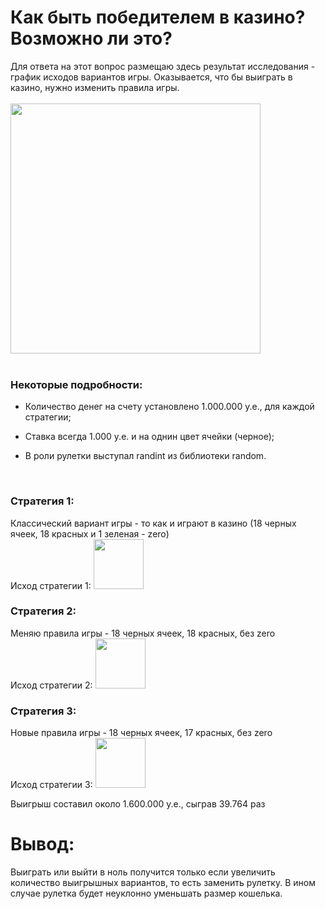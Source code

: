 # Как быть победителем в казино? Возможно ли это?
Для ответа на этот вопрос размещаю здесь результат исследования - график исходов вариантов игры.
Оказывается, что бы выиграть в казино, нужно изменить правила игры.
<br>
<br/>
<img src="https://github.com/IYuminov/Casino_to_be_a_winner/blob/main/casino_plot.png?raw=true" height="400"/>
<br>
<br/>
<h3> 
Некоторые подробности: 
</h3>

- Количество денег на счету установлено 1.000.000 у.е., для каждой стратегии;

- Ставка всегда 1.000 у.е. и на однин цвет ячейки (черное);

- В роли рулетки выступал randint из библиотеки random.
<br/>
<h3> 
Стратегия 1:
</h3>
Классический вариант игры - то как и играют в казино (18 черных ячеек, 18 красных и 1 зеленая - zero)
<br>
Исход стратегии 1:
<img src="https://github.com/IYuminov/Casino_to_be_a_winner/blob/main/I_strategy.png?raw=true" height="80"/>
<br/>
<h3>
Стратегия 2:
</h3>
Меняю правила игры - 18 черных ячеек, 18 красных, без zero
<br>
Исход стратегии 2:
<img src="https://github.com/IYuminov/Casino_to_be_a_winner/blob/main/II_strategy.png?raw=true" height="80"/>
<br/>
<h3>
Стратегия 3:
</h3>
Новые правила игры - 18 черных ячеек, 17 красных, без zero
<br>
Исход стратегии 3:
<img src="https://github.com/IYuminov/Casino_to_be_a_winner/blob/main/III_strategy.png?raw=true" height="80"/>

Выигрыш составил около 1.600.000 у.е., сыграв 39.764 раз 
<br/>

# Вывод:
Выиграть или выйти в ноль получится только если увеличить количество выигрышных вариантов, то есть заменить рулетку.
В ином случае рулетка будет неуклонно уменьшать размер кошелька. 
